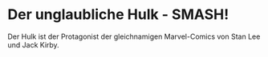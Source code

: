 # Der unglaubliche Hulk - SMASH!
Der Hulk ist der Protagonist der gleichnamigen Marvel-Comics von Stan Lee und Jack Kirby.
